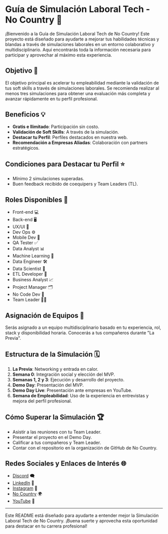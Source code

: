 # Guía de Simulación Laboral Tech - No Country 🚀

¡Bienvenido a la Guía de Simulación Laboral Tech de No Country! Este proyecto está diseñado para ayudarte a mejorar tus habilidades técnicas y blandas a través de simulaciones laborales en un entorno colaborativo y multidisciplinario. Aquí encontrarás toda la información necesaria para participar y aprovechar al máximo esta experiencia.

## Objetivo 🎯

El objetivo principal es acelerar tu empleabilidad mediante la validación de tus soft skills a través de simulaciones laborales. Se recomienda realizar al menos tres simulaciones para obtener una evaluación más completa y avanzar rápidamente en tu perfil profesional.

## Beneficios 💡

- **Gratis e Ilimitado**: Participación sin costo.
- **Validación de Soft Skills**: A través de la simulación.
- **Destacar tu Perfil**: Perfiles destacados en nuestra web.
- **Recomendación a Empresas Aliadas**: Colaboración con partners estratégicos.

## Condiciones para Destacar tu Perfil ⭐

- Mínimo 2 simulaciones superadas.
- Buen feedback recibido de coequipers y Team Leaders (TL).

## Roles Disponibles 👥

- Front-end 💻
- Back-end 🖥️
- UX/UI 🎨
- Dev Ops ⚙️
- Mobile Dev 📱
- QA Tester ✅
- Data Analyst 📊
- Machine Learning 🤖
- Data Engineer 🛠️
- Data Scientist 🔬
- ETL Developer 🔄
- Business Analyst 📈
- Project Manager 🗂️
- No Code Dev 🔧
- Team Leader 👨‍🏫

## Asignación de Equipos 🤝

Serás asignado a un equipo multidisciplinario basado en tu experiencia, rol, stack y disponibilidad horaria. Conocerás a tus compañeros durante "La Previa".

## Estructura de la Simulación 🗓️

1. **La Previa**: Networking y entrada en calor.
2. **Semana 0**: Integración social y elección del MVP.
3. **Semanas 1, 2 y 3**: Ejecución y desarrollo del proyecto.
4. **Demo Day**: Presentación del MVP.
5. **Demo Day Live**: Presentación ante empresas en YouTube.
6. **Semana de Empleabilidad**: Uso de la experiencia en entrevistas y mejora del perfil profesional.

## Cómo Superar la Simulación 🏆

- Asistir a las reuniones con tu Team Leader.
- Presentar el proyecto en el Demo Day.
- Calificar a tus compañeros y Team Leader.
- Contar con el repositorio en la organización de GitHub de No Country.



## Redes Sociales y Enlaces de Interés 🌐

- [Discord](http://discord.gg/5MTzmsNXvx) 🗨️
- [LinkedIn](https://www.linkedin.com/company/nocountrytalent/) 💼
- [Instagram](https://instagram.com/nocountry.tech) 📸
- [No Country](https://www.nocountry.tech/) 🌍
- [YouTube](https://www.youtube.com/@Nocountrytech) 🎥



---

Este README está diseñado para ayudarte a entender mejor la Simulación Laboral Tech de No Country. ¡Buena suerte y aprovecha esta oportunidad para destacar en tu carrera profesional!
